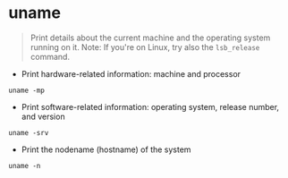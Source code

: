 # uname

> Print details about the current machine and the operating system running on it.
> Note: If you're on Linux, try also the `lsb_release` command.

- Print hardware-related information: machine and processor

`uname -mp`

- Print software-related information: operating system, release number, and version

`uname -srv`

- Print the nodename (hostname) of the system

`uname -n`
